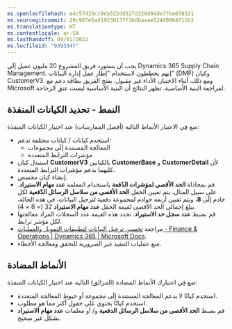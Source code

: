 ```yaml
---
ms.openlocfilehash: e4c57d23cc9da522dd527d320d94de77be658321
ms.sourcegitcommit: 20c987e5ad19236137f3bdbaaae524d0864711b2
ms.translationtype: HT
ms.contentlocale: ar-SA
ms.lasthandoff: 09/01/2022
ms.locfileid: "9393347"
---
```

يجب أن يستورد فريق المشروع 20 مليون عميل إلَى Dynamics 365 Supply Chain Management. إنهم يخططون لاستخدام "إطار عمل إدارة البيانات" (DMF) وكيان CustomerV3. ومع ذلك، أثناء الاختبار، الأداء غير مقبول. يفتح الفريق بطاقة دعم مع Microsoft لمراجعة البنية الأساسية. تظهر النتائج أن البنية الأساسية ليست عنق الزجاجة.

## <a name="pattern---select-performing-entities"></a>النمط - تحديد الكيانات المنفذة
ضع فِي الاعتبار الأنماط التالية (أفضل الممارسات) عند اختيار الكيانات المنفذة:
- استخدم كيانات / كيانات مختلفة تدعم:
    - المعالجة المستندة إلَى مجموعات
    - مؤشرات الترابط المتعددة
- استبدل كيان **CustomerV3** بالكيانين **CustomerBase** و **CustomerDetail** لأن كليهما يدعم مؤشرات الترابط المتعددة.
- إنشاء كيان مخصص.
- قم بمحاذاة **الحد الأقصى لمؤشرات الدُفعة** باستخدام المعلمة **عدد مهام الاستيراد**. على سبيل المثال، يتم تعيين الحقل **الحد الأقصى من سلاسل الرسائل الدّفعية** لكل خادم إلَى **8**، ويتم تعيين أربعة خوادم لمجموعة دفعية لترحيل البيانات. في هذه الحالة، يبلغ إجمالي الحد الأقصى لقيمة الحقل **عدد مهام الاستيراد** 32 (= 8 × 4).
- قم بضبط **عدد سجل حد الاستيراد**. تحدد هذه القيمة عدد السجلات المراد معالجتها لكل مؤشر ترابط. 
- مراجعة [تحسين ترحيل البيانات لتطبيقات التمويل والعمليات - Finance & Operations | Dynamics 365 | Microsoft Docs](/dynamics365/fin-ops-core/dev-itpro/sysadmin/optimize-data-migration/?azure-portal=true).
- منع عمليات التنفيذ غير الضرورية للتحقق ومعالجة الأخطاء. 

## <a name="anti-patterns"></a>الأنماط المضادة
ضع فِي اعتبارك الأنماط المضادة (المزالق) التالية عند اختيار الكيانات المنفذة:
- استخدم كيانًا لا يدعم المعالجة المستندة إلَى مجموعة أو خيوط المعالجة المتعددة.
- استخدم كيانًا يحتوي عَلى حقول أكثر مما هو مطلوب.
- قم بضبط **الحد الأقصى من سلاسل الرسائل الدفعية** و/ أو معلمات **عدد مهام الاستيراد** بشكل غير صحيح.
